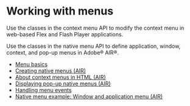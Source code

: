 # Working with menus

Use the classes in the context menu API to modify the context menu in web-based
Flex and Flash Player applications.

Use the classes in the native menu API to define application, window, context,
and pop-up menus in Adobe® AIR®.

- [Menu basics](WS5b3ccc516d4fbf351e63e3d118666ade46-7f53.html)
- [Creating native menus (AIR)](WS5b3ccc516d4fbf351e63e3d118666ade46-7de8.html)
- [About context menus in HTML (AIR)](WS5b3ccc516d4fbf351e63e3d118666ade46-7de2.html)
- [Displaying pop-up native menus (AIR)](WS5b3ccc516d4fbf351e63e3d118666ade46-7de3.html)
- [Handling menu events](WS5b3ccc516d4fbf351e63e3d118666ade46-7de1.html)
- [Native menu example: Window and application menu (AIR)](WS5b3ccc516d4fbf351e63e3d118666ade46-7de7.html)
